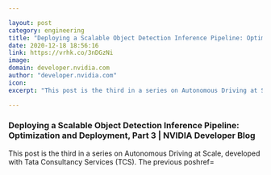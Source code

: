 ```yaml
---

layout: post
category: engineering
title: "Deploying a Scalable Object Detection Inference Pipeline: Optimization and Deployment, Part 3"
date: 2020-12-18 18:56:16
link: https://vrhk.co/3nDGzNi
image: 
domain: developer.nvidia.com
author: "developer.nvidia.com"
icon: 
excerpt: "This post is the third in a series on Autonomous Driving at Scale, developed with Tata Consultancy Services (TCS). The previous poshref="

---
```


### Deploying a Scalable Object Detection Inference Pipeline: Optimization and Deployment, Part 3 | NVIDIA Developer Blog

This post is the third in a series on Autonomous Driving at Scale, developed with Tata Consultancy Services (TCS). The previous poshref=